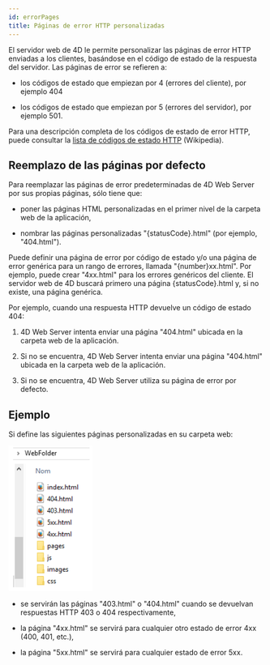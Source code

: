 ```yaml
---
id: errorPages
title: Páginas de error HTTP personalizadas
---
```


El servidor web de 4D le permite personalizar las páginas de error HTTP enviadas a los clientes, basándose en el código de estado de la respuesta del servidor. Las páginas de error se refieren a:

*   los códigos de estado que empiezan por 4 (errores del cliente), por ejemplo 404

*   los códigos de estado que empiezan por 5 (errores del servidor), por ejemplo 501.

Para una descripción completa de los códigos de estado de error HTTP, puede consultar la [lista de códigos de estado HTTP](https://en.wikipedia.org/wiki/List_of_HTTP_status_codes) (Wikipedia).


## Reemplazo de las páginas por defecto

Para reemplazar las páginas de error predeterminadas de 4D Web Server por sus propias páginas, sólo tiene que:

*   poner las páginas HTML personalizadas en el primer nivel de la carpeta web de la aplicación,

*   nombrar las páginas personalizadas "{statusCode}.html" (por ejemplo, "404.html").

Puede definir una página de error por código de estado y/o una página de error genérica para un rango de errores, llamada "{number}xx.html". Por ejemplo, puede crear "4xx.html" para los errores genéricos del cliente. El servidor web de 4D buscará primero una página {statusCode}.html y, si no existe, una página genérica.

Por ejemplo, cuando una respuesta HTTP devuelve un código de estado 404:

1.  4D Web Server intenta enviar una página "404.html" ubicada en la carpeta web de la aplicación.

2.  Si no se encuentra, 4D Web Server intenta enviar una página "404.html" ubicada en la carpeta web de la aplicación.

3.  Si no se encuentra, 4D Web Server utiliza su página de error por defecto.

## Ejemplo

Si define las siguientes páginas personalizadas en su carpeta web:

![](../assets/en/WebServer/errorPage.png)

*   se servirán las páginas "403.html" o "404.html" cuando se devuelvan respuestas HTTP 403 o 404 respectivamente,

*   la página "4xx.html" se servirá para cualquier otro estado de error 4xx (400, 401, etc.),

*   la página "5xx.html" se servirá para cualquier estado de error 5xx.

